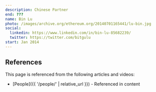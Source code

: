 ```yaml
---
description: Chinese Partner
end: ???
name: Bin Lu
photo: /images/archive.org/ethereum.org/20140701165441/lu-bin.jpg
social:
  linkedin: https://www.linkedin.com/in/bin-lu-85682239/
  twitter: https://twitter.com/bitgulu
start: Jan 2014
---
```


## References

This page is referenced from the following articles and videos:

- [People]({{ '/people/' | relative_url }}) - Referenced in content